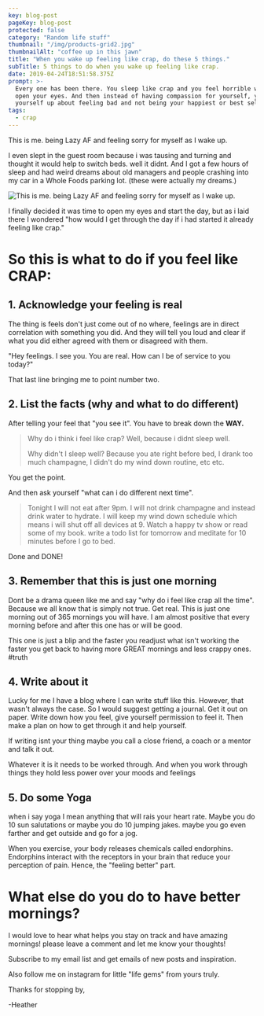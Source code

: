 ```yaml
---
key: blog-post
pageKey: blog-post
protected: false
category: "Random life stuff"
thumbnail: "/img/products-grid2.jpg"
thumbnailAlt: "coffee up in this jawn"
title: "When you wake up feeling like crap, do these 5 things."
subTitle: 5 things to do when you wake up feeling like crap.
date: 2019-04-24T18:51:58.375Z
prompt: >-
  Every one has been there. You sleep like crap and you feel horrible when you
  open your eyes. And then instead of having compassion for yourself, you bet
  yourself up about feeling bad and not being your happiest or best self.
tags:
  - crap
---
```


This is me. being Lazy AF and feeling sorry for myself as I wake up.

I even slept in the guest room because i was tausing and turning and thought it would help to switch beds. well it didnt. And I got a few hours of sleep and had weird dreams about old managers and people crashing into my car in a Whole Foods parking lot. (these were actually my dreams.)

![This is me. being Lazy AF and feeling sorry for myself as I wake up. ](/img/img_0105.jpg)

I finally decided it was time to open my eyes and start the day, but as i laid there I wondered "how would I get through the day if i had started it already feeling like crap."

# So this is what to do if you feel like CRAP:

## 1. Acknowledge your feeling is real

The thing is feels don't just come out of no where, feelings are in direct correlation with something you did. And they will tell you loud and clear if what you did either agreed with them or disagreed with them.

"Hey feelings. I see you. You are real. How can I be of service to you today?"

That last line bringing me to point number two.

## 2. List the facts (why and what to do different)

After telling your feel that "you see it". You have to break down the **WAY.**

> Why do i think i feel like crap? Well, because i didnt sleep well.
>
> Why didn't I sleep well? Because you ate right before bed, I drank too much champagne, I didn't do my wind down routine, etc etc.

You get the point.

And then ask yourself "what can i do different next time".

> Tonight I will not eat after 9pm. I will not drink champagne and instead drink water to hydrate. I will keep my wind down schedule which means i will shut off all devices at 9. Watch a happy tv show or read some of my book. write a todo list for tomorrow and meditate for 10 minutes before I go to bed.

Done and DONE!

## 3. Remember that this is just one morning

Dont be a drama queen like me and say "why do i feel like crap all the time". Because we all know that is simply not true. Get real. This is just one morning out of 365 mornings you will have. I am almost positive that every morning before and after this one has or will be good.

This one is just a blip and the faster you readjust what isn't working the faster you get back to having more GREAT mornings and less crappy ones. #truth

## 4. Write about it

Lucky for me I have a blog where I can write stuff like this. However, that wasn't always the case. So I would suggest getting a journal. Get it out on paper. Write down how you feel, give yourself permission to feel it. Then make a plan on how to get through it and help yourself.

If writing isnt your thing maybe you call a close friend, a coach or a mentor and talk it out.

Whatever it is it needs to be worked through. And when you work through things they hold less power over your moods and feelings

## 5. Do some Yoga

when i say yoga I mean anything that will rais your heart rate. Maybe you do 10 sun salutations or maybe you do 10 jumping jakes. maybe you go even farther and get outside and go for a jog.

When you exercise, your body releases chemicals called endorphins. Endorphins interact with the receptors in your brain that reduce your perception of pain. Hence, the "feeling better" part.

# What else do you do to have better mornings?

I would love to hear what helps you stay on track and have amazing mornings! please leave a comment and let me know your thoughts!

Subscribe to my email list and get emails of new posts and inspiration.

Also follow me on instagram for little "life gems" from yours truly.

Thanks for stopping by,

\-Heather
